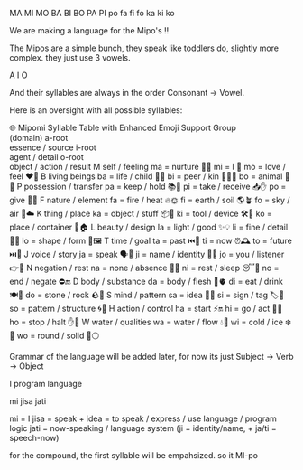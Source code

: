 
MA MI MO
BA BI BO
PA PI po
fa fi fo
ka ki ko





We are making a language for the Mipo's !!

The Mipos are a simple bunch, they speak like toddlers do, slightly more complex.
they just use 3 vowels.

A I O

And their syllables are always in the order Consonant -> Vowel.

Here is an oversight with all possible syllables:

🌐 Mipomi Syllable Table with Enhanced Emoji Support
Group<br>(domain)	a-root<br>essence / source	i-root<br>agent / detail	o-root<br>object / action / result
M
self / feeling	ma = nurture 🤱🌼	mi = I 🧍	mo = love / feel ❤️🤏
B
living beings	ba = life / child 🌱🧒	bi = peer / kin 🧑‍🤝‍🧑	bo = animal 🐾🐶
P
possession / transfer	pa = keep / hold 📚👐	pi = take / receive 📥✋	po = give 🎁🤲
F
nature / element	fa = fire / heat 🔥🌞	fi = earth / soil 🌎🪴	fo = sky / air 💨☁️
K
thing / place	ka = object / stuff 📦🎒	ki = tool / device 🛠️🔧	ko = place / container 📍🏠
L
beauty / design	la = light / good ✨💡	li = fine / detail 🧩🎨	lo = shape / form 🔷🖼️
T
time / goal	ta = past ⏮️📜	ti = now ⏰🕰️	to = future ⏭️🚀
J
voice / story	ja = speak 🗣️💬	ji = name / identity 📖🆔	jo = you / listener 👉🫵
N
negation / rest	na = none / absence 🚫❌	ni = rest / sleep 😴🛌	no = end / negate ⛔🔚
D
body / substance	da = body / flesh 🧍🫀	di = eat / drink 🍽️🥤	do = stone / rock 🪨🧱
S
mind / pattern	sa = idea 💭🧠	si = sign / tag 🏷️📛	so = pattern / structure 🌀📐
H
action / control	ha = start ⚡🔛	hi = go / act 🚶🏃	ho = stop / halt ✋🛑
W
water / qualities	wa = water / flow 💧🌊	wi = cold / ice ❄️🧊	wo = round / solid 🧸⚪


Grammar of the language will be added later,
for now its just  Subject -> Verb -> Object

I program language

mi jisa jati

mi = I
jisa = speak + idea = to speak / express / use language / program logic
jati = now-speaking / language system (ji = identity/name, + ja/ti = speech-now)

for the compound, the first syllable will be empahsized.
so it MI-po
